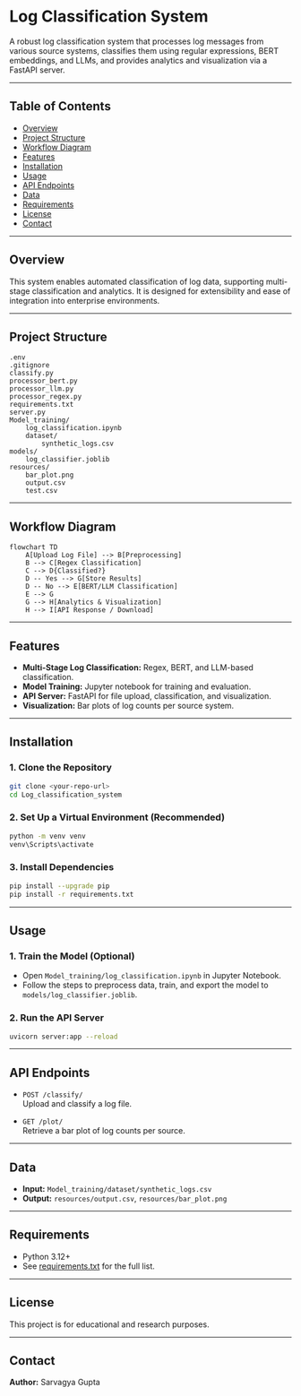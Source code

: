 # Log Classification System

A robust log classification system that processes log messages from various source systems, classifies them using regular expressions, BERT embeddings, and LLMs, and provides analytics and visualization via a FastAPI server.

---

## Table of Contents

- [Overview](#overview)
- [Project Structure](#project-structure)
- [Workflow Diagram](#workflow-diagram)
- [Features](#features)
- [Installation](#installation)
- [Usage](#usage)
- [API Endpoints](#api-endpoints)
- [Data](#data)
- [Requirements](#requirements)
- [License](#license)
- [Contact](#contact)

---

## Overview

This system enables automated classification of log data, supporting multi-stage classification and analytics. It is designed for extensibility and ease of integration into enterprise environments.

---

## Project Structure

```
.env
.gitignore
classify.py
processor_bert.py
processor_llm.py
processor_regex.py
requirements.txt
server.py
Model_training/
    log_classification.ipynb
    dataset/
        synthetic_logs.csv
models/
    log_classifier.joblib
resources/
    bar_plot.png
    output.csv
    test.csv
```

---

## Workflow Diagram

```mermaid
flowchart TD
    A[Upload Log File] --> B[Preprocessing]
    B --> C[Regex Classification]
    C --> D{Classified?}
    D -- Yes --> G[Store Results]
    D -- No --> E[BERT/LLM Classification]
    E --> G
    G --> H[Analytics & Visualization]
    H --> I[API Response / Download]
```

---

## Features

- **Multi-Stage Log Classification:** Regex, BERT, and LLM-based classification.
- **Model Training:** Jupyter notebook for training and evaluation.
- **API Server:** FastAPI for file upload, classification, and visualization.
- **Visualization:** Bar plots of log counts per source system.

---

## Installation

### 1. Clone the Repository

```sh
git clone <your-repo-url>
cd Log_classification_system
```

### 2. Set Up a Virtual Environment (Recommended)

```sh
python -m venv venv
venv\Scripts\activate
```

### 3. Install Dependencies

```sh
pip install --upgrade pip
pip install -r requirements.txt
```

---

## Usage

### 1. Train the Model (Optional)

- Open `Model_training/log_classification.ipynb` in Jupyter Notebook.
- Follow the steps to preprocess data, train, and export the model to `models/log_classifier.joblib`.

### 2. Run the API Server

```sh
uvicorn server:app --reload
```

---

## API Endpoints

- `POST /classify/`  
  Upload and classify a log file.

- `GET /plot/`  
  Retrieve a bar plot of log counts per source.

---

## Data

- **Input:** `Model_training/dataset/synthetic_logs.csv`
- **Output:** `resources/output.csv`, `resources/bar_plot.png`

---

## Requirements

- Python 3.12+
- See [requirements.txt](requirements.txt) for the full list.

---

## License

This project is for educational and research purposes.

---

## Contact

**Author:** Sarvagya Gupta
